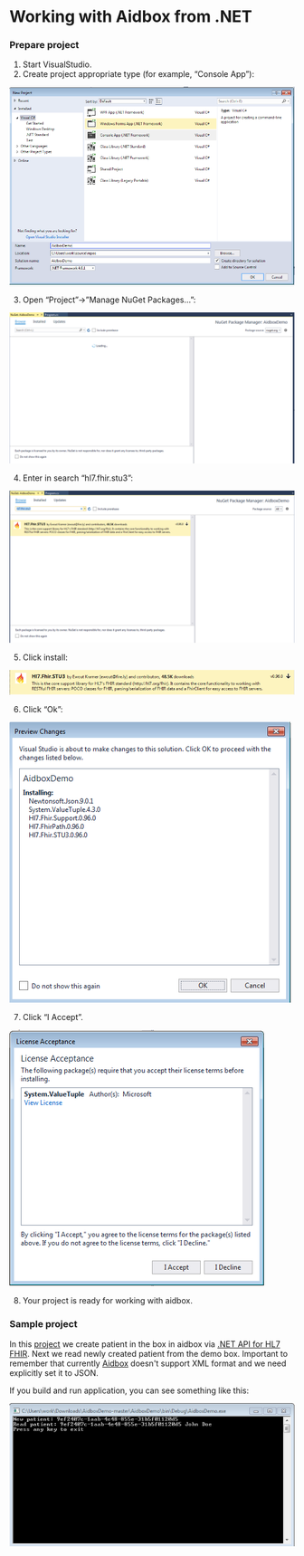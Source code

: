 # Working with Aidbox from .NET

### Prepare project

1. Start VisualStudio.
2. Create project appropriate type \(for example, “Console App”\):

![](../.gitbook/assets/1.PNG)

3. Open “Project”-&gt;”Manage NuGet Packages…”:

![](../.gitbook/assets/2.PNG)

4. Enter in search “hl7.fhir.stu3”:

![](../.gitbook/assets/3.PNG)

5. Click install:

![](../.gitbook/assets/4.PNG)

6. Click “Ok”:

![](../.gitbook/assets/5.PNG)

7. Click “I Accept”.

![](../.gitbook/assets/6.PNG)

8. Your project is ready for working with aidbox.

### Sample project

In this [project](https://github.com/Aidbox/AidboxDemo) we create patient in the box in aidbox via [.NET API for HL7 FHIR](https://github.com/ewoutkramer/fhir-net-api). Next we read newly created patient from the demo box. Important to remember that currently [Aidbox](https://www.health-samurai.io/aidbox) doesn't support XML format and we need explicitly set it to JSON.

If you build and run application, you can see something like this:  


![](../.gitbook/assets/7.PNG)

